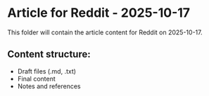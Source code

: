 # Article for Reddit - 2025-10-17

This folder will contain the article content for Reddit on 2025-10-17.

## Content structure:
- Draft files (.md, .txt)
- Final content
- Notes and references
